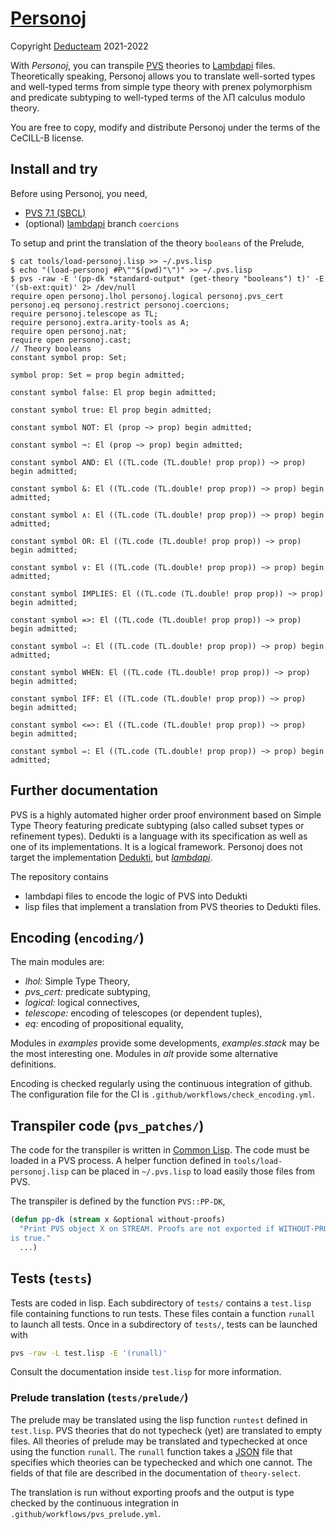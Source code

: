 # [Personoj](https://github.com/Deducteam/personoj)

Copyright [Deducteam](https://deducteam.gitlabpages.inria.fr) 2021-2022

With *Personoj*, you can transpile [PVS](http://pvs.csl.sri.com) theories to
[Lambdapi](https://github.com/Deducteam/lambdapi) files.
Theoretically speaking, Personoj allows you to translate 
well-sorted types and well-typed terms from simple type theory
with prenex polymorphism and
predicate subtyping to well-typed terms of the λΠ calculus modulo theory. 

You are free to copy, modify and distribute Personoj under the terms of
the CeCILL-B license.

## Install and try

Before using Personoj, you need,

- [PVS 7.1 (SBCL)](https://pvs.csl.sri.com/downloads.html)
- (optional) [lambdapi](https://github.com/gabrielhdt/lambdapi) branch `coercions`

To setup and print the translation of the theory `booleans` of the Prelude,
```command
$ cat tools/load-personoj.lisp >> ~/.pvs.lisp
$ echo "(load-personoj #P\""$(pwd)"\")" >> ~/.pvs.lisp
$ pvs -raw -E '(pp-dk *standard-output* (get-theory "booleans") t)' -E '(sb-ext:quit)' 2> /dev/null
require open personoj.lhol personoj.logical personoj.pvs_cert
personoj.eq personoj.restrict personoj.coercions;
require personoj.telescope as TL;
require personoj.extra.arity-tools as A;
require open personoj.nat;
require open personoj.cast;
// Theory booleans
constant symbol prop: Set;

symbol prop: Set ≔ prop begin admitted;

constant symbol false: El prop begin admitted;

constant symbol true: El prop begin admitted;

constant symbol NOT: El (prop ~> prop) begin admitted;

constant symbol ¬: El (prop ~> prop) begin admitted;

constant symbol AND: El ((TL.code (TL.double! prop prop)) ~> prop) begin admitted;

constant symbol &: El ((TL.code (TL.double! prop prop)) ~> prop) begin admitted;

constant symbol ∧: El ((TL.code (TL.double! prop prop)) ~> prop) begin admitted;

constant symbol OR: El ((TL.code (TL.double! prop prop)) ~> prop) begin admitted;

constant symbol ∨: El ((TL.code (TL.double! prop prop)) ~> prop) begin admitted;

constant symbol IMPLIES: El ((TL.code (TL.double! prop prop)) ~> prop) begin admitted;

constant symbol =>: El ((TL.code (TL.double! prop prop)) ~> prop) begin admitted;

constant symbol ⇒: El ((TL.code (TL.double! prop prop)) ~> prop) begin admitted;

constant symbol WHEN: El ((TL.code (TL.double! prop prop)) ~> prop) begin admitted;

constant symbol IFF: El ((TL.code (TL.double! prop prop)) ~> prop) begin admitted;

constant symbol <=>: El ((TL.code (TL.double! prop prop)) ~> prop) begin admitted;

constant symbol ⇔: El ((TL.code (TL.double! prop prop)) ~> prop) begin admitted;

```

## Further documentation

PVS is a highly automated higher order proof environment based on Simple
Type Theory featuring predicate subtyping (also called subset types or
refinement types). Dedukti is a language with its specification as well
as one of its implementations. It is a logical framework. Personoj does
not target the implementation
[Dedukti](https://github.com/Deducteam/dedukti), but
[*lambdapi*](https://github.com/Deducteam/lambdapi).

The repository contains
- lambdapi files to encode the logic of PVS into Dedukti
- lisp files that implement a translation from PVS theories to Dedukti
  files.

## Encoding (`encoding/`)

The main modules are:

- *lhol:* Simple Type Theory,
- *pvs_cert:* predicate subtyping,
- *logical:* logical connectives,
- *telescope:* encoding of telescopes (or dependent tuples),
- *eq:* encoding of propositional equality,

Modules in *examples* provide some developments, *examples.stack* may
be the most interesting one.
Modules in *alt* provide some alternative definitions.

Encoding is checked regularly using the continuous
integration of github. The configuration file for the CI is
`.github/workflows/check_encoding.yml`.

## Transpiler code (`pvs_patches/`)

The code for the transpiler is written in [Common
Lisp](https://common-lisp.net). The code must be loaded in a PVS
process. A helper function defined in `tools/load-personoj.lisp` can be
placed in `~/.pvs.lisp` to load easily those files from PVS.

The transpiler is defined by the function `PVS::PP-DK`,

```lisp
(defun pp-dk (stream x &optional without-proofs)
  "Print PVS object X on STREAM. Proofs are not exported if WITHOUT-PROOFS
is true."
  ...)
```

## Tests (`tests`)

Tests are coded in lisp. Each subdirectory of `tests/` contains a `test.lisp`
file containing functions to run tests. These files contain a function `runall`
to launch all tests. Once in a subdirectory of `tests/`, tests can be launched with
```sh
pvs -raw -L test.lisp -E '(runall)'
```
Consult the documentation inside `test.lisp` for more information.

### Prelude translation (`tests/prelude/`)

The prelude may be translated using the lisp function `runtest` defined
in `test.lisp`.  PVS theories that do not typecheck (yet) are translated
to empty files.
All theories of prelude may be translated and typechecked at
once using the function `runall`. The `runall` function takes a
[JSON](https://www.json.org) file that specifies which theories can be
typechecked and which one cannot. The fields of that file are described
in the documentation of `theory-select`.

The translation is run without exporting proofs and the
output is type checked by the continuous integration in
`.github/workflows/pvs_prelude.yml`.
